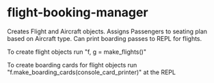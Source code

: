 # flight-booking-manager
Creates Flight and Aircraft objects. 
Assigns Passengers to seating plan based on Aircraft type. 
Can print boarding passes to REPL for flights.

To create flight objects run 
"f, g = make_flights()"

To create boarding cards for flight objects run
"f.make_boarding_cards(console_card_printer)"
at the REPL
